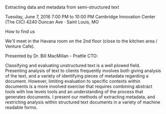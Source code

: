 Extracting data and metadata from semi-structured text

Tuesday, June 7, 2016
7:00 PM to 10:00 PM
Cambridge Innovation Center (The CIC)
4240 Duncan Ave · Saint Louis, MO

How to find us

We'll meet in the Havana room on the 2nd floor (close to the kitchen area / Venture Cafe).

Presented by Dr. Bill MacMillan - Prattle CTO:

Classifying and evaluating unstructured text is a well plowed field. Presenting analysis of text to clients frequently involves both giving analysis of the text, and a variety of identifying pieces of metadata regarding a document. However, limiting evaluation to specific contexts within documents is a more involved exercise that requires combining abstract tools with low levels tools and an understanding of the process that generates documents. I present our methods of extracting metadata, and restricting analysis within structured text documents in a variety of machine readable forms.
